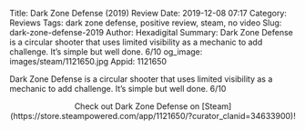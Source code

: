 Title: Dark Zone Defense (2019) Review
Date: 2019-12-08 07:17
Category: Reviews
Tags: dark zone defense, positive review, steam, no video
Slug: dark-zone-defense-2019
Author: Hexadigital
Summary: Dark Zone Defense is a circular shooter that uses limited visibility as a mechanic to add challenge. It’s simple but well done. 6/10
og_image: images/steam/1121650.jpg
Appid: 1121650

Dark Zone Defense is a circular shooter that uses limited visibility as a mechanic to add challenge. It’s simple but well done. 6/10

<center>Check out Dark Zone Defense on [Steam](https://store.steampowered.com/app/1121650/?curator_clanid=34633900)!</center>